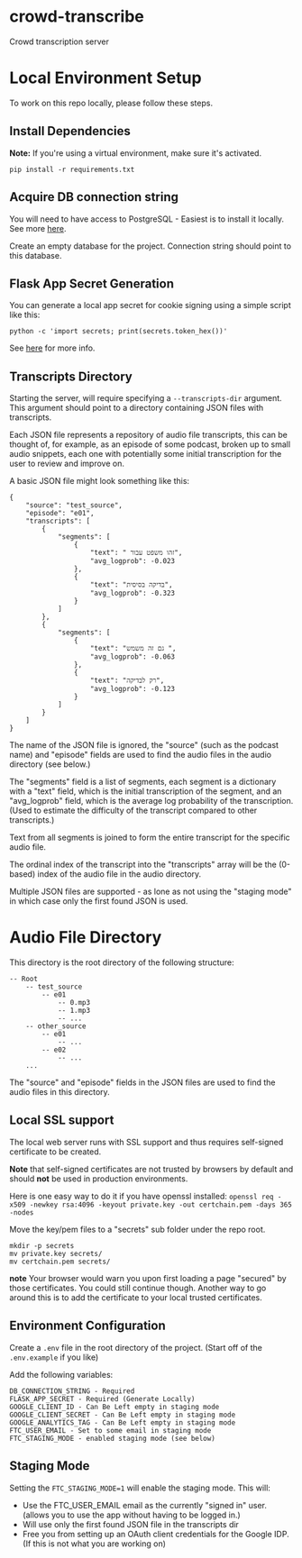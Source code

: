 # crowd-transcribe
Crowd transcription server


# Local Environment Setup

To work on this repo locally, please follow these steps.

## Install Dependencies

**Note:** If you're using a virtual environment, make sure it's activated.

```
pip install -r requirements.txt
```

## Acquire DB connection string

You will need to have access to PostgreSQL - Easiest is to install it locally.
See more [here](https://www.postgresql.org/download/).

Create an empty database for the project. Connection string should point to this database.

## Flask App Secret Generation

You can generate a local app secret for cookie signing using a simple script like this:

`python -c 'import secrets; print(secrets.token_hex())'`

See [here](https://flask.palletsprojects.com/en/3.0.x/quickstart/#sessions) for more info.

## Transcripts Directory

Starting the server, will require specifying a `--transcripts-dir` argument.
This argument should point to a directory containing JSON files with transcripts.

Each JSON file represents a repository of audio file transcripts, this can be thought of, for example, as an episode of some podcast, broken up to small audio snippets, each one with potentially some initial transcription for the user to review and improve on.

A basic JSON file might look something like this:

```
{
    "source": "test_source",
    "episode": "e01",
    "transcripts": [
        {
            "segments": [
                {
                    "text": " זהו משפט עבור",
                    "avg_logprob": -0.023
                },
                {
                    "text": "בדיקה בסיסית",
                    "avg_logprob": -0.323
                }
            ]
        },
        {
            "segments": [
                {
                    "text": "גם זה משמש ",
                    "avg_logprob": -0.063
                },
                {
                    "text": "רק לבדיקה",
                    "avg_logprob": -0.123
                }
            ]
        }
    ]
}
```
The name of the JSON file is ignored, the "source" (such as the podcast name) and "episode" fields are used to find the audio files in the audio directory (see below.)

The "segments" field is a list of segments, each segment is a dictionary with a "text" field, which is the initial transcription of the segment, and an "avg_logprob" field, which is the average log probability of the transcription. (Used to estimate the difficulty of the transcript compared to other transcripts.)

Text from all segments is joined to form the entire transcript for the specific audio file.

The ordinal index of the transcript into the "transcripts" array will be the (0-based) index of the audio file in the audio directory.

Multiple JSON files are supported - as lone as not using the "staging mode" in which case only the first found JSON is used.

# Audio File Directory

This directory is the root directory of the following structure:

```
-- Root
    -- test_source
        -- e01
            -- 0.mp3
            -- 1.mp3
            -- ...
    -- other_source
        -- e01
            -- ...
        -- e02
            -- ...
    ...
```

The "source" and "episode" fields in the JSON files are used to find the audio files in this directory.

## Local SSL support

The local web server runs with SSL support and thus requires self-signed certificate to be created.

**Note** that self-signed certificates are not trusted by browsers by default and should **not** be used in production environments.

Here is one easy way to do it if you have openssl installed:
`openssl req -x509 -newkey rsa:4096 -keyout private.key -out certchain.pem -days 365 -nodes`

Move the key/pem files to a "secrets" sub folder under the repo root.

```
mkdir -p secrets
mv private.key secrets/
mv certchain.pem secrets/
```
**note** Your browser would warn you upon first loading a page "secured" by those certificates. You could still continue though. Another way to go around this is to add the certificate to your local trusted certificates.

## Environment Configuration

Create a `.env` file in the root directory of the project. (Start off of the `.env.example` if you like)

Add the following variables:

```
DB_CONNECTION_STRING - Required
FLASK_APP_SECRET - Required (Generate Locally)
GOOGLE_CLIENT_ID - Can Be Left empty in staging mode
GOOGLE_CLIENT_SECRET - Can Be Left empty in staging mode
GOOGLE_ANALYTICS_TAG - Can Be Left empty in staging mode
FTC_USER_EMAIL - Set to some email in staging mode
FTC_STAGING_MODE - enabled staging mode (see below)
```

## Staging Mode

Setting the `FTC_STAGING_MODE=1` will enable the staging mode. This will:
- Use the FTC_USER_EMAIL email as the currently "signed in" user. (allows you to use the app without having to be logged in.)
- Will use only the first found JSON file in the transcripts dir
- Free you from setting up an OAuth client credentials for the Google IDP. (If this is not what you are working on)